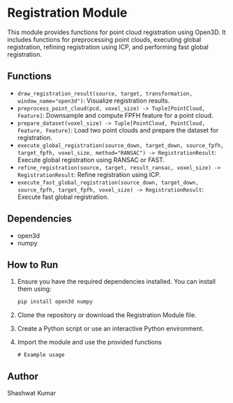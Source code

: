 # Registration Module

This module provides functions for point cloud registration using Open3D. It includes functions for preprocessing point clouds, executing global registration, refining registration using ICP, and performing fast global registration.

## Functions

- `draw_registration_result(source, target, transformation, window_name="open3d")`: Visualize registration results.
- `preprocess_point_cloud(pcd, voxel_size) -> Tuple[PointCloud, Feature]`: Downsample and compute FPFH feature for a point cloud.
- `prepare_dataset(voxel_size) -> Tuple[PointCloud, PointCloud, Feature, Feature]`: Load two point clouds and prepare the dataset for registration.
- `execute_global_registration(source_down, target_down, source_fpfh, target_fpfh, voxel_size, method="RANSAC") -> RegistrationResult`: Execute global registration using RANSAC or FAST.
- `refine_registration(source, target, result_ransac, voxel_size) -> RegistrationResult`: Refine registration using ICP.
- `execute_fast_global_registration(source_down, target_down, source_fpfh, target_fpfh, voxel_size) -> RegistrationResult`: Execute fast global registration.

## Dependencies

- open3d
- numpy



## How to Run

1. Ensure you have the required dependencies installed. You can install them using:

    ```bash
    pip install open3d numpy
    ```

2. Clone the repository or download the Registration Module file.

3. Create a Python script or use an interactive Python environment.

4. Import the module and use the provided functions

    ```
    # Example usage
    ```



## Author

Shashwat Kumar


